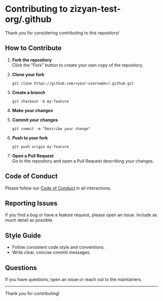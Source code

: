# Contributing to zizyan-test-org/.github

Thank you for considering contributing to this repository!

## How to Contribute

1. **Fork the repository**  
   Click the "Fork" button to create your own copy of the repository.

2. **Clone your fork**  
   ```
   git clone https://github.com/<your-username>/.github.git
   ```

3. **Create a branch**  
   ```
   git checkout -b my-feature
   ```

4. **Make your changes**

5. **Commit your changes**  
   ```
   git commit -m "Describe your change"
   ```

6. **Push to your fork**  
   ```
   git push origin my-feature
   ```

7. **Open a Pull Request**  
   Go to the repository and open a Pull Request describing your changes.

## Code of Conduct

Please follow our [Code of Conduct](CODE_OF_CONDUCT.md) in all interactions.

## Reporting Issues

If you find a bug or have a feature request, please open an issue. Include as much detail as possible.

## Style Guide

- Follow consistent code style and conventions.
- Write clear, concise commit messages.

## Questions

If you have questions, open an issue or reach out to the maintainers.

---
Thank you for contributing!